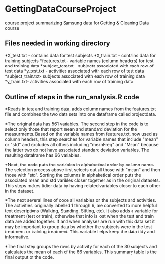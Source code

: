 # GettingDataCourseProject
course project summarizing Samsung data for Getting &amp; Cleaning Data course

## Files needed in working directory
*X_test.txt - contains data for test subjects
*X_train.txt - contains data for training subjects
*features.txt - variable names (column headers) for test and training data
*subject_test.txt - subjects associated with each row of test data
*y_test.txt - activities associated with each row of test data
*subject_train.txt- subjects associated with each row of training data
*y_train.txt- activities associated with each row of training data

## Outline of steps in the run_analysis.R code
*Reads in test and training data, adds column names from the features.txt file and combines the two data sets into one dataframe called projectdata.

*The original data has 561 variables. The second step in the code is to select only those that report mean and standard deviation for the measurments. Based on the variable names from features.txt, now used as column headers, this step searches for variable names that include "mean" or "std" and excludes all others including "meanFreq" and "Mean" because the latter two do not have associated standard deviation variables. The resulting dataframe has 66 variables.

*Next, the code puts the variables in alphabetical order by column name. The selection process above first selects out all those with "mean" and then those with "std". Sorting the columns in alphabetical order puts the associated mean and std varibles closer together as in the original datasets. This steps makes tidier data by having related variables closer to each other in the dataset.

*The next several lines of code all variables on the subjects and activities. The activities, originally labelled 1 through 6, are converted to more helpful text descriptions (Walking, Standing, Sitting, etc). It also adds a variable for treatment (test or train), otherwise that info is lost when the test and train data are added together. If and when analyses are run with this data set it may be important to group data by whether the subjects were in the test treatment or training treatment. This variable helps keep the data tidy and informative.

*The final step groups the rows by activity for each of the 30 subjects and calculates the mean of each of the 66 variables. This summary table is the final output of the code.
